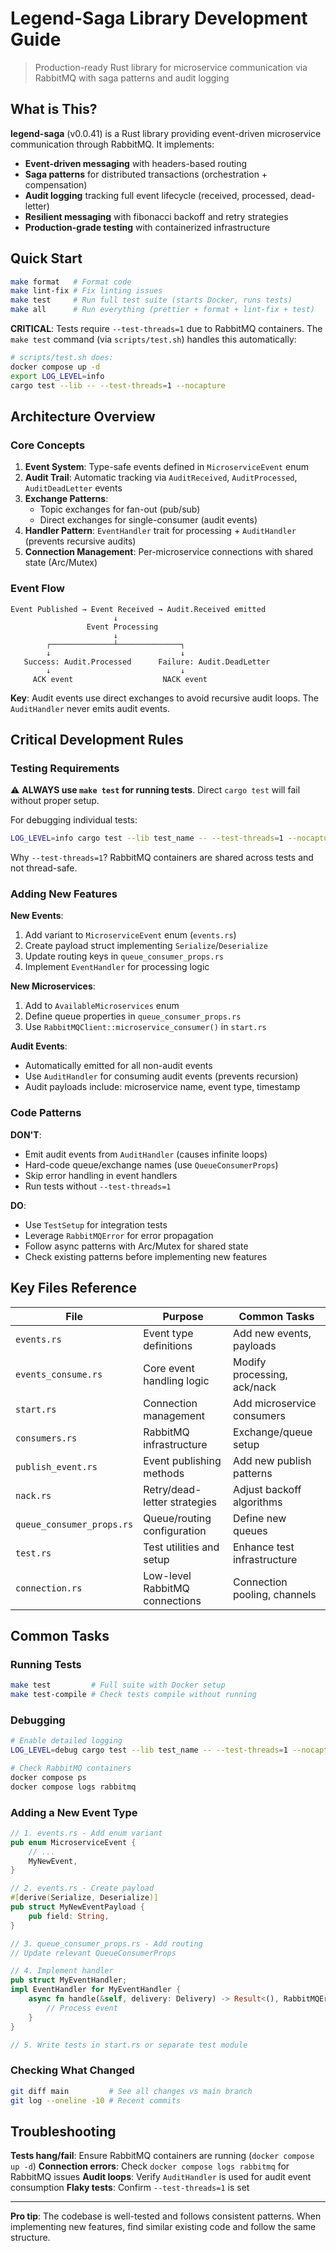 # Legend-Saga Library Development Guide

> Production-ready Rust library for microservice communication via RabbitMQ with saga patterns and audit logging

## What is This?

**legend-saga** (v0.0.41) is a Rust library providing event-driven microservice communication through RabbitMQ. It implements:

- **Event-driven messaging** with headers-based routing
- **Saga patterns** for distributed transactions (orchestration + compensation)
- **Audit logging** tracking full event lifecycle (received, processed, dead-letter)
- **Resilient messaging** with fibonacci backoff and retry strategies
- **Production-grade testing** with containerized infrastructure

## Quick Start

```bash
make format   # Format code
make lint-fix # Fix linting issues
make test     # Run full test suite (starts Docker, runs tests)
make all      # Run everything (prettier + format + lint-fix + test)
```

**CRITICAL**: Tests require `--test-threads=1` due to RabbitMQ containers. The `make test` command (via `scripts/test.sh`) handles this automatically:

```bash
# scripts/test.sh does:
docker compose up -d
export LOG_LEVEL=info
cargo test --lib -- --test-threads=1 --nocapture
```

## Architecture Overview

### Core Concepts

1. **Event System**: Type-safe events defined in `MicroserviceEvent` enum
2. **Audit Trail**: Automatic tracking via `AuditReceived`, `AuditProcessed`, `AuditDeadLetter` events
3. **Exchange Patterns**:
   - Topic exchanges for fan-out (pub/sub)
   - Direct exchanges for single-consumer (audit events)
4. **Handler Pattern**: `EventHandler` trait for processing + `AuditHandler` (prevents recursive audits)
5. **Connection Management**: Per-microservice connections with shared state (Arc/Mutex)

### Event Flow

```
Event Published → Event Received → Audit.Received emitted
                       ↓
                 Event Processing
                       ↓
        ┌──────────────┴──────────────┐
        ↓                             ↓
   Success: Audit.Processed      Failure: Audit.DeadLetter
        ↓                             ↓
     ACK event                    NACK event
```

**Key**: Audit events use direct exchanges to avoid recursive audit loops. The `AuditHandler` never emits audit events.

## Critical Development Rules

### Testing Requirements

⚠️ **ALWAYS use `make test` for running tests**. Direct `cargo test` will fail without proper setup.

For debugging individual tests:

```bash
LOG_LEVEL=info cargo test --lib test_name -- --test-threads=1 --nocapture --color always
```

Why `--test-threads=1`? RabbitMQ containers are shared across tests and not thread-safe.

### Adding New Features

**New Events**:

1. Add variant to `MicroserviceEvent` enum (`events.rs`)
2. Create payload struct implementing `Serialize`/`Deserialize`
3. Update routing keys in `queue_consumer_props.rs`
4. Implement `EventHandler` for processing logic

**New Microservices**:

1. Add to `AvailableMicroservices` enum
2. Define queue properties in `queue_consumer_props.rs`
3. Use `RabbitMQClient::microservice_consumer()` in `start.rs`

**Audit Events**:

- Automatically emitted for all non-audit events
- Use `AuditHandler` for consuming audit events (prevents recursion)
- Audit payloads include: microservice name, event type, timestamp

### Code Patterns

**DON'T**:

- Emit audit events from `AuditHandler` (causes infinite loops)
- Hard-code queue/exchange names (use `QueueConsumerProps`)
- Skip error handling in event handlers
- Run tests without `--test-threads=1`

**DO**:

- Use `TestSetup` for integration tests
- Leverage `RabbitMQError` for error propagation
- Follow async patterns with Arc/Mutex for shared state
- Check existing patterns before implementing new features

## Key Files Reference

| File                      | Purpose                        | Common Tasks                 |
| ------------------------- | ------------------------------ | ---------------------------- |
| `events.rs`               | Event type definitions         | Add new events, payloads     |
| `events_consume.rs`       | Core event handling logic      | Modify processing, ack/nack  |
| `start.rs`                | Connection management          | Add microservice consumers   |
| `consumers.rs`            | RabbitMQ infrastructure        | Exchange/queue setup         |
| `publish_event.rs`        | Event publishing methods       | Add new publish patterns     |
| `nack.rs`                 | Retry/dead-letter strategies   | Adjust backoff algorithms    |
| `queue_consumer_props.rs` | Queue/routing configuration    | Define new queues            |
| `test.rs`                 | Test utilities and setup       | Enhance test infrastructure  |
| `connection.rs`           | Low-level RabbitMQ connections | Connection pooling, channels |

## Common Tasks

### Running Tests

```bash
make test         # Full suite with Docker setup
make test-compile # Check tests compile without running
```

### Debugging

```bash
# Enable detailed logging
LOG_LEVEL=debug cargo test --lib test_name -- --test-threads=1 --nocapture

# Check RabbitMQ containers
docker compose ps
docker compose logs rabbitmq
```

### Adding a New Event Type

```rust
// 1. events.rs - Add enum variant
pub enum MicroserviceEvent {
    // ...
    MyNewEvent,
}

// 2. events.rs - Create payload
#[derive(Serialize, Deserialize)]
pub struct MyNewEventPayload {
    pub field: String,
}

// 3. queue_consumer_props.rs - Add routing
// Update relevant QueueConsumerProps

// 4. Implement handler
pub struct MyEventHandler;
impl EventHandler for MyEventHandler {
    async fn handle(&self, delivery: Delivery) -> Result<(), RabbitMQError> {
        // Process event
    }
}

// 5. Write tests in start.rs or separate test module
```

### Checking What Changed

```bash
git diff main         # See all changes vs main branch
git log --oneline -10 # Recent commits
```

## Troubleshooting

**Tests hang/fail**: Ensure RabbitMQ containers are running (`docker compose up -d`)
**Connection errors**: Check `docker compose logs rabbitmq` for RabbitMQ issues
**Audit loops**: Verify `AuditHandler` is used for audit event consumption
**Flaky tests**: Confirm `--test-threads=1` is set

---

**Pro tip**: The codebase is well-tested and follows consistent patterns. When implementing new features, find similar existing code and follow the same structure.
